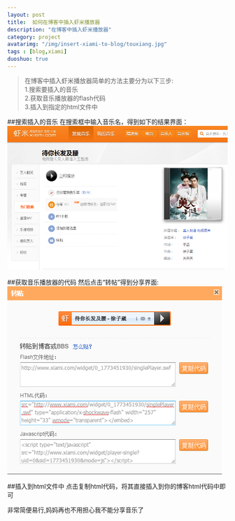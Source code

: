```yaml
---
layout: post
title:	如何在博客中插入虾米播放器
description: "在博客中插入虾米播放器"
category: project
avatarimg: "/img/insert-xiami-to-blog/touxiang.jpg"
tags : [blog,xiami]
duoshuo: true
---
```

>在博客中插入虾米播放器简单的方法主要分为以下三步:<br>
>1.搜索要插入的音乐<br>
>2.获取音乐播放器的flash代码<br>
>3.插入到指定的html文件中<br>

<!-- more -->

##搜索插入的音乐
在搜索框中输入音乐名，得到如下的结果界面：<br>
![](/img/insert-xiami-to-blog/1.jpg)

##获取音乐播放器的代码
然后点击“转帖”得到分享界面:<br>
![](/img/insert-xiami-to-blog/2.jpg)

##插入到html文件中
点击复制html代码，将其直接插入到你的博客html代码中即可

非常简便易行,妈妈再也不用担心我不能分享音乐了



